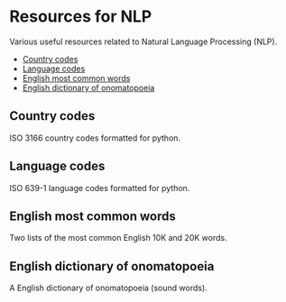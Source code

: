 # Resources for NLP 
Various useful resources related to Natural Language Processing (NLP).

 - [Country codes](#country-codes)
 - [Language codes](#language-codes)
 - [English most common words](#english-most-common-words)
 - [English dictionary of onomatopoeia](#english-dictionary-of-onomatopoeia) 
 
## Country codes 
ISO 3166 country codes formatted for python.  

## Language codes
ISO 639-1 language codes formatted for python.

## English most common words
Two lists of the most common English 10K and 20K words.

## English dictionary of onomatopoeia
A English dictionary of onomatopoeia (sound words). 
